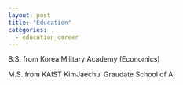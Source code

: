 ```yaml
---
layout: post
title: "Education"
categories:
  - education_career
---
```


B.S. from Korea Military Academy (Economics)

M.S. from KAIST KimJaechul Graudate School of AI
